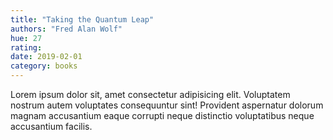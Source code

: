 ```yaml
---
title: "Taking the Quantum Leap"
authors: "Fred Alan Wolf"
hue: 27
rating: 
date: 2019-02-01
category: books
---
```


Lorem ipsum dolor sit, amet consectetur adipisicing elit. Voluptatem nostrum autem voluptates consequuntur sint! Provident aspernatur dolorum magnam accusantium eaque corrupti neque distinctio voluptatibus neque accusantium facilis.